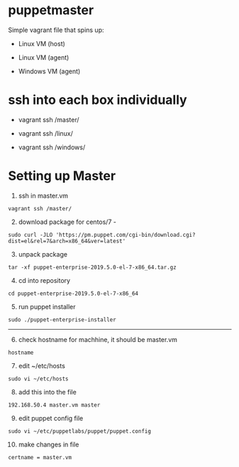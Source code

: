 # puppetmaster

Simple vagrant file that spins up:

- Linux VM (host)

- Linux VM (agent)

- Windows VM (agent)


 # ssh into each box individually 

- vagrant ssh /master/

- vagrant ssh /linux/

- vagrant ssh /windows/

# Setting up Master 

1. ssh in master.vm
```
vagrant ssh /master/
```
2. download package for centos/7 -
```
sudo curl -JLO 'https://pm.puppet.com/cgi-bin/download.cgi?dist=el&rel=7&arch=x86_64&ver=latest'
```
3. unpack package
```
tar -xf puppet-enterprise-2019.5.0-el-7-x86_64.tar.gz
```
4. cd into repository
```
cd puppet-enterprise-2019.5.0-el-7-x86_64
```
5. run puppet installer
```
sudo ./puppet-enterprise-installer
```
----------------------------------------
6. check hostname for machhine, it should be master.vm
```
hostname
```
7. edit ~/etc/hosts
```
sudo vi ~/etc/hosts
```
8. add this into the file
```
192.168.50.4 master.vm master
```
9. edit puppet config file 
```
sudo vi ~/etc/puppetlabs/puppet/puppet.config
```
10. make changes in file
```
certname = master.vm
```

